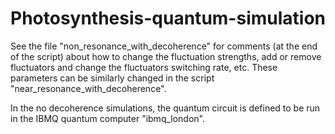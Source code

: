 # Photosynthesis-quantum-simulation
See the file "non_resonance_with_decoherence" for comments (at the end of the script) about how to change the fluctuation strengths, add or remove fluctuators and change the fluctuators switching rate, etc. These parameters can be similarly changed in the script "near_resonance_with_decoherence".

In the no decoherence simulations, the quantum circuit is defined to be run in the IBMQ quantum computer "ibmq_london".
